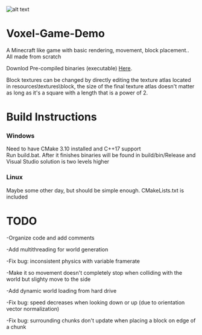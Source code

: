 ![alt text](https://yt3.ggpht.com/ytc/AKedOLSQvjKGIF-QWrv9fOuUKHzTPdOY_83WCK-fl1Hn=s900-c-k-c0x00ffffff-no-rj)

# Voxel-Game-Demo
 A Minecraft like game with basic rendering, movement, block placement.. All made from scratch
 
 Downlod Pre-compiled binaries (executable) [Here](https://github.com/aaron-nuy/Voxel-Game-Demo/releases/tag/v0.1.0-alpha).
 
 Block textures can be changed by directly editing the texture atlas located in resources\textures\block, the size of the final texture atlas doesn't matter as long as it's a square with a length that is a power of 2.
 
# Build Instructions
 ### Windows
  Need to have CMake 3.10 installed and C++17 support<br/>
  Run build.bat. After it finishes binaries will be found in build/bin/Release and Visual Studio solution is two levels higher
  
  
 ### Linux
  Maybe some other day, but should be simple enough. CMakeLists.txt is included
 
 
# TODO
 -Organize code and add comments
 
 
 -Add multithreading for world generation
 
 
 -Fix bug: inconsistent physics with variable framerate
 
 
 -Make it so movement doesn't completely stop when colliding with the world but slighty move to the side
 
 
 -Add dynamic world loading from hard drive
 
 
 -Fix bug: speed decreases when looking down or up (due to orientation vector normalization)
 
 
 -Fix bug: surrounding chunks don't update when placing a block on edge of a chunk
